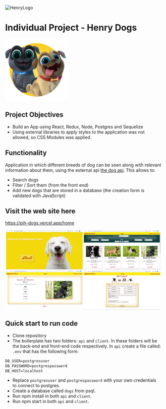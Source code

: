 ![HenryLogo](https://d31uz8lwfmyn8g.cloudfront.net/Assets/logo-henry-white-lg.png)

# Individual Project - Henry Dogs

<img height="200" src="./dog.png" />

## Project Objectives

- Build an App using React, Redux, Node, Postgres and Sequelize
- Using external libraries to apply styles to the application was not allowed, so CSS Modules was applied.

## Functionality

Application in which different breeds of dog can be seen along with relevant information about them, using the external api [the dog api](https://thedogapi.com/). This allows to:

- Search dogs
- Filter / Sort them (from the front end)
- Add new dogs that are stored in a database (the creation form is validated with JavaScript)

## Visit the web site here

https://pih-dogs.vercel.app/home

<div align="center">
<img width="49%"  src="landing.PNG" alt="landing" />
<img width="49%"  src="home.PNG" alt="landing" />
<img width="49%"  src="detail.PNG" alt="landing" />
<img width="49%" src="form.PNG" alt="landing" />
</div>

## Quick start to run code

- Clone repository
- The boilerplate has two folders: `api` and `client`. In these folders will be the back-end and front-end code respectively. In `api` create a file called: `.env` that has the following form:

```send
DB_USER=postgresuser
DB_PASSWORD=postgrespassword
DB_HOST=localhost
```

- Replace `postgresuser` and `postgrespassword` with your own credentials to connect to postgres.
- Create a database called `dogs` from psql.
- Run npm install in both `api` and `client`.
- Run npm start in both `api` and `client`.
